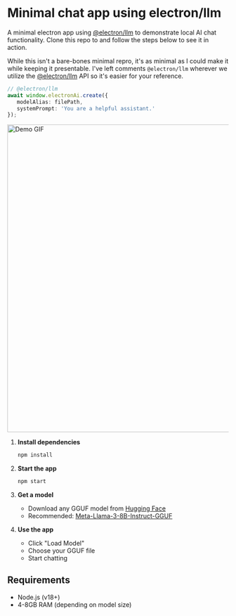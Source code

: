 # Minimal chat app using electron/llm

A minimal electron app using [@electron/llm](https://github.com/electron/llm) to demonstrate local AI chat functionality. Clone this repo to and follow the steps below to see it in action. 

While this isn't a bare-bones minimal repro, it's as minimal as I could make it while keeping it presentable. I've left comments `@electron/llm` wherever we utilize the [@electron/llm](https://github.com/electron/llm) API so it's easier for your reference.

```ts
// @electron/llm
await window.electronAi.create({
   modelAlias: filePath,
   systemPrompt: 'You are a helpful assistant.'
});
```


<img src="https://github.com/user-attachments/assets/046c4420-afde-46c1-9377-14502ff61d96" alt="Demo GIF" width="700">

1. **Install dependencies**
   ```bash
   npm install
   ```

2. **Start the app**
   ```bash
   npm start
   ```

3. **Get a model**
   - Download any GGUF model from [Hugging Face](https://huggingface.co/models?library=gguf)
   - Recommended: [Meta-Llama-3-8B-Instruct-GGUF](https://huggingface.co/MaziyarPanahi/Meta-Llama-3-8B-Instruct-GGUF/tree/main)

4. **Use the app**
   - Click "Load Model"
   - Choose your GGUF file
   - Start chatting

## Requirements

- Node.js (v18+)
- 4-8GB RAM (depending on model size)
